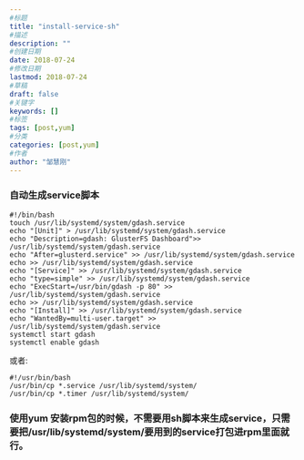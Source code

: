 ```yaml
---
#标题
title: "install-service-sh"
#描述
description: ""
#创建日期
date: 2018-07-24
#修改日期
lastmod: 2018-07-24
#草稿
draft: false
#关键字
keywords: []
#标签
tags: [post,yum]
#分类
categories: [post,yum]
#作者
author: "邹慧刚"
---
```

### 自动生成service脚本

	
	#!/bin/bash
	touch /usr/lib/systemd/system/gdash.service
	echo "[Unit]" > /usr/lib/systemd/system/gdash.service
	echo "Description=gdash: GlusterFS Dashboard">> /usr/lib/systemd/system/gdash.service
	echo "After=glusterd.service" >> /usr/lib/systemd/system/gdash.service
	echo >> /usr/lib/systemd/system/gdash.service
	echo "[Service]" >> /usr/lib/systemd/system/gdash.service
	echo "type=simple" >> /usr/lib/systemd/system/gdash.service
	echo "ExecStart=/usr/bin/gdash -p 80" >> /usr/lib/systemd/system/gdash.service
	echo >> /usr/lib/systemd/system/gdash.service
	echo "[Install]" >> /usr/lib/systemd/system/gdash.service
	echo "WantedBy=multi-user.target" >> /usr/lib/systemd/system/gdash.service
	systemctl start gdash
	systemctl enable gdash

或者:

	#!/usr/bin/bash
	/usr/bin/cp *.service /usr/lib/systemd/system/
	/usr/bin/cp *.timer /usr/lib/systemd/system/



### 使用yum 安装rpm包的时候，不需要用sh脚本来生成service，只需要把/usr/lib/systemd/system/要用到的service打包进rpm里面就行。
